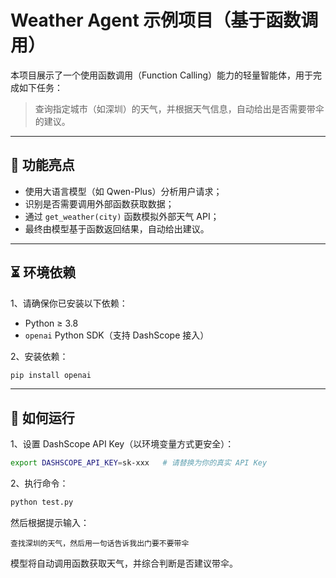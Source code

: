 # Weather Agent 示例项目（基于函数调用）

本项目展示了一个使用函数调用（Function Calling）能力的轻量智能体，用于完成如下任务：

> 查询指定城市（如深圳）的天气，并根据天气信息，自动给出是否需要带伞的建议。

---

## 🧠 功能亮点

- 使用大语言模型（如 Qwen-Plus）分析用户请求；
- 识别是否需要调用外部函数获取数据；
- 通过 `get_weather(city)` 函数模拟外部天气 API；
- 最终由模型基于函数返回结果，自动给出建议。

---

## ⏳ 环境依赖

1、请确保你已安装以下依赖：

- Python ≥ 3.8
- `openai` Python SDK（支持 DashScope 接入）

2、安装依赖：

```bash
pip install openai
```

---

## 🚀 如何运行

1、设置 DashScope API Key（以环境变量方式更安全）：

```bash
export DASHSCOPE_API_KEY=sk-xxx   # 请替换为你的真实 API Key
```

2、执行命令：

```bash
python test.py
```

然后根据提示输入：

```
查找深圳的天气，然后用一句话告诉我出门要不要带伞
```

模型将自动调用函数获取天气，并综合判断是否建议带伞。
